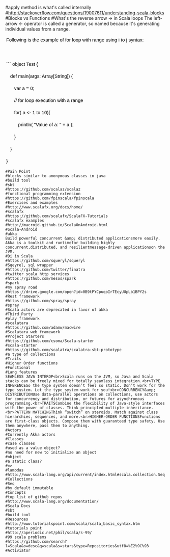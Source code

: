 #apply method is what's called internally
#http://stackoverflow.com/questions/19007611/understanding-scala-blocks
#Blocks vs Functions
#What's the reverse arrow -> in Scala loops
The left-arrow <- operator is called a generator, so named because it's generating individual values from a range.<br><p style="box-sizing: border-box; margin: 0em 0.2em 1em; word-wrap: break-word; padding: 0px; text-align: justify;"><font color="#000000" face="Verdana, Geneva, Tahoma, Arial, Helvetica, sans-serif"><span style="font-size: 15px; line-height: 24px;">Following is the example of for loop with range using i to j syntax:</font><p style="box-sizing: border-box; margin: 0em 0.2em 1em; word-wrap: break-word; padding: 0px; text-align: justify;"><font color="#000000" face="Verdana, Geneva, Tahoma, Arial, Helvetica, sans-serif"><span style="font-size: 15px; line-height: 24px;"><br></font><p style="box-sizing: border-box; margin: 0em 0.2em 1em; word-wrap: break-word; padding: 0px; text-align: justify;"><font color="#000000" face="Verdana, Geneva, Tahoma, Arial, Helvetica, sans-serif"><span style="font-size: 15px; line-height: 24px;">```
object Test {</font><p style="box-sizing: border-box; margin: 0em 0.2em 1em; word-wrap: break-word; padding: 0px; text-align: justify;"><font color="#000000" face="Verdana, Geneva, Tahoma, Arial, Helvetica, sans-serif"><span style="font-size: 15px; line-height: 24px;">&nbsp; &nbsp;def main(args: Array[String]) {</font><p style="box-sizing: border-box; margin: 0em 0.2em 1em; word-wrap: break-word; padding: 0px; text-align: justify;"><font color="#000000" face="Verdana, Geneva, Tahoma, Arial, Helvetica, sans-serif"><span style="font-size: 15px; line-height: 24px;">&nbsp; &nbsp; &nbsp; var a = 0;</font><p style="box-sizing: border-box; margin: 0em 0.2em 1em; word-wrap: break-word; padding: 0px; text-align: justify;"><font color="#000000" face="Verdana, Geneva, Tahoma, Arial, Helvetica, sans-serif"><span style="font-size: 15px; line-height: 24px;">&nbsp; &nbsp; &nbsp; // for loop execution with a range</font><p style="box-sizing: border-box; margin: 0em 0.2em 1em; word-wrap: break-word; padding: 0px; text-align: justify;"><font color="#000000" face="Verdana, Geneva, Tahoma, Arial, Helvetica, sans-serif"><span style="font-size: 15px; line-height: 24px;">&nbsp; &nbsp; &nbsp; for( a <- 1 to 10){</font><p style="box-sizing: border-box; margin: 0em 0.2em 1em; word-wrap: break-word; padding: 0px; text-align: justify;"><font color="#000000" face="Verdana, Geneva, Tahoma, Arial, Helvetica, sans-serif"><span style="font-size: 15px; line-height: 24px;">&nbsp; &nbsp; &nbsp; &nbsp; &nbsp;println( "Value of a: " + a );</font><p style="box-sizing: border-box; margin: 0em 0.2em 1em; word-wrap: break-word; padding: 0px; text-align: justify;"><font color="#000000" face="Verdana, Geneva, Tahoma, Arial, Helvetica, sans-serif"><span style="font-size: 15px; line-height: 24px;">&nbsp; &nbsp; &nbsp; }</font><p style="box-sizing: border-box; margin: 0em 0.2em 1em; word-wrap: break-word; padding: 0px; text-align: justify;"><font color="#000000" face="Verdana, Geneva, Tahoma, Arial, Helvetica, sans-serif"><span style="font-size: 15px; line-height: 24px;">&nbsp; &nbsp;}</font><p style="box-sizing: border-box; margin: 0em 0.2em 1em; word-wrap: break-word; padding: 0px; text-align: justify;"><font color="#000000" face="Verdana, Geneva, Tahoma, Arial, Helvetica, sans-serif"><span style="font-size: 15px; line-height: 24px;">}</font><p style="box-sizing: border-box; margin: 0em 0.2em 1em; word-wrap: break-word; padding: 0px; text-align: justify;"><span style="font-size: 15px; line-height: 24px; color: rgb(0, 0, 0); font-family: Verdana, Geneva, Tahoma, Arial, Helvetica, sans-serif;">
```
#Pain Point
#blocks similar to anonymous classes in java
#build tool
#sbt
#https://github.com/scalaz/scalaz
#functional programming extension
#https://github.com/fpinscala/fpinscala
#Exercises and examples
#http://www.scalafx.org/docs/home/
#scalafx
#https://github.com/scalafx/ScalaFX-Tutorials
#scalafx examples
#http://macroid.github.io/ScalaOnAndroid.html
#Scala-Android
#akka
Build powerful concurrent &amp; distributed applicationsmore easily. Akka is a toolkit and runtimefor building highly concurrent,distributed, and resilientmessage-driven applicationson the JVM.
#Di in Scala
#https://github.com/squeryl/squeryl
#Sqeyrel, sql wrapper
#https://github.com/twitter/finatra
#twitter scala http services
#https://github.com/mesos/spark
#spark
#my spray road
#https://drive.google.com/open?id=0B9tPYCpuqoIrTEcyUUpLb1BPY2s
#Rest framework
#https://github.com/spray/spray
#spray
#Scala actors are deprecated in favor of akka
#Third Party
#play framework
#scalatara
#https://github.com/adamw/macwire
#Scalatara web framework
#Project Starters
#https://github.com/csoma/Scala-starter
#scala-starter
#https://github.com/scalatra/scalatra-sbt-prototype
#a type of collections
#Traits
#Higher Order functions
#Functional
#Lang features
SEAMLESS JAVA INTEROP<br>Scala runs on the JVM, so Java and Scala stacks can be freely mixed for totally seamless integration.<br>TYPE INFERENCESo the type system doesn’t feel so static. Don’t work for the type system. Let the type system work for you!<br>CONCURRENCY&amp; DISTRIBUTIONUse data-parallel operations on collections, use actors for concurrency and distribution, or futures for asynchronous programming.<br>TRAITSCombine the flexibility of Java-style interfaces with the power of classes. Think principled multiple-inheritance.<br>PATTERN MATCHINGThink “switch” on steroids. Match against class hierarchies, sequences, and more.<br>HIGHER-ORDER FUNCTIONSFunctions are first-class objects. Compose them with guaranteed type safety. Use them anywhere, pass them to anything.
#Actors
#Currently Akka actors
#Classes 
#case classes
#used as a value object?
#no need for new to initialize an object
#object
#a static class?
#=>
#lambdas
#http://www.scala-lang.org/api/current/index.html#scala.collection.Seq
#Collections
#Seq
#by default immutable
#Concepts
#top list of github repos
#http://www.scala-lang.org/documentation/
#Scala Docs
#sbt
#build tool
#Resources
#http://www.tutorialspoint.com/scala/scala_basic_syntax.htm
#tutorials point
#http://aperiodic.net/phil/scala/s-99/
#99 scala problems
#https://github.com/search?l=Scala&o=desc&q=scala&s=stars&type=Repositories&utf8=%E2%9C%93
#Activiator
